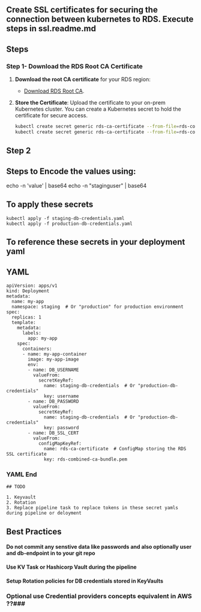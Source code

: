 ##
## Create SSL certificates for securing the connection between kubernetes to RDS. Execute steps in ssl.readme.md 
## Steps
### Step 1-  Download the RDS Root CA Certificate

1. **Download the root CA certificate** for your RDS region:

   - [Download RDS Root CA](https://s3.amazonaws.com/rds-downloads/rds-combined-ca-bundle.pem).

2. **Store the Certificate**: Upload the certificate to your on-prem Kubernetes cluster. You can create a Kubernetes secret to hold the certificate for secure access.

   ```bash
   kubectl create secret generic rds-ca-certificate --from-file=rds-combined-ca-bundle.pem=/path/to/rds-combined-ca-bundle.pem --namespace staging
   kubectl create secret generic rds-ca-certificate --from-file=rds-combined-ca-bundle.pem=/path/to/rds-combined-ca-bundle.pem --namespace production
##

## Step 2 
## Steps to Encode the values using:

echo -n 'value' | base64
echo -n "staginguser" | base64

## To apply these secrets
```
kubectl apply -f staging-db-credentials.yaml
kubectl apply -f production-db-credentials.yaml
```

## To reference these secrets in your deployment yaml
## YAML

```
apiVersion: apps/v1
kind: Deployment
metadata:
  name: my-app
  namespace: staging  # Or "production" for production environment
spec:
  replicas: 1
  template:
    metadata:
      labels:
        app: my-app
    spec:
      containers:
      - name: my-app-container
        image: my-app-image
        env:
        - name: DB_USERNAME
          valueFrom:
            secretKeyRef:
              name: staging-db-credentials  # Or "production-db-credentials"
              key: username
        - name: DB_PASSWORD
          valueFrom:
            secretKeyRef:
              name: staging-db-credentials  # Or "production-db-credentials"
              key: password
        - name: DB_SSL_CERT
          valueFrom:
            configMapKeyRef:
              name: rds-ca-certificate  # ConfigMap storing the RDS SSL certificate
              key: rds-combined-ca-bundle.pem
```
### YAML End

```
## TODO

1. Keyvault
2. Rotation
3. Replace pipeline task to replace tokens in these secret yamls during pipeline or deloyment

```

## Best Practices

#### Do not commit any senstive data like passwords and also optionally user and db-endpoint in to your git repo ####
#### Use KV Task or Hashicorp Vault during the pipeline ####
#### Setup Rotation policies for DB credentials stored in KeyVaults ####
### Optional use Credential providers concepts equivalent in AWS ??###
